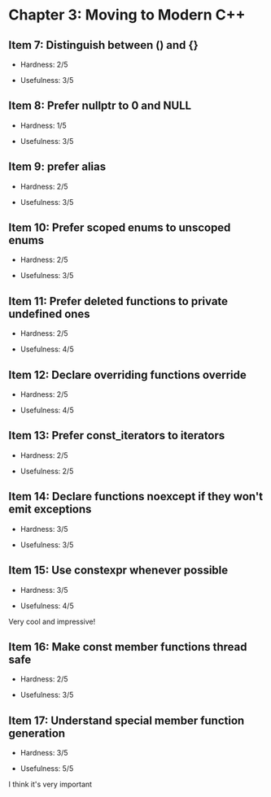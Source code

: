 # Chapter 3: Moving to Modern C++

## Item 7: Distinguish between () and {}

* Hardness: 2/5

* Usefulness: 3/5

## Item 8: Prefer nullptr to 0 and NULL

* Hardness: 1/5

* Usefulness: 3/5

## Item 9: prefer alias

* Hardness: 2/5

* Usefulness: 3/5

## Item 10: Prefer scoped enums to unscoped enums

* Hardness: 2/5

* Usefulness: 3/5
 
## Item 11: Prefer deleted functions to private undefined ones

* Hardness: 2/5

* Usefulness: 4/5

## Item 12: Declare overriding functions override

* Hardness: 2/5

* Usefulness: 4/5

## Item 13: Prefer const_iterators to iterators

* Hardness: 2/5

* Usefulness: 2/5

## Item 14: Declare functions noexcept if they won't emit exceptions

* Hardness: 3/5

* Usefulness: 3/5

## Item 15: Use constexpr whenever possible

* Hardness: 3/5

* Usefulness: 4/5

Very cool and impressive!

## Item 16: Make const member functions thread safe

* Hardness: 2/5

* Usefulness: 3/5

## Item 17: Understand special member function generation

* Hardness: 3/5

* Usefulness: 5/5

I think it's very important
